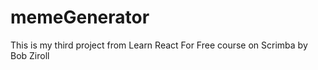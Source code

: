 # memeGenerator 
This is my third project from Learn React For Free course on Scrimba by Bob Ziroll
